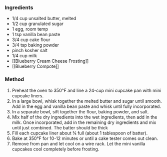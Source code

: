 ### Ingredients
- 1/4 cup unsalted butter, melted
- 1/2 cup granulated sugar
- 1 egg, room temp
- 1 tsp vanilla bean paste
- 3/4 cup cake flour
- 3/4 tsp baking powder
- pinch kosher salt
- 1/4 cup milk
- [[Blueberry Cream Cheese Frosting]]
- [[Blueberry Compote]]

### Method
1. Preheat the oven to 350°F and line a 24-cup mini cupcake pan with mini cupcake liners.
2. In a large bowl, whisk together the melted butter and sugar until smooth. Add in the egg and vanilla bean paste and whisk until fully incorporated.
3. In a separate bowl, sift together the flour, baking powder, and salt.
4. Mix half of the dry ingredients into the wet ingredients, then add in the milk. Once incorporated, add in the remaining dry ingredients and mix until just combined. The batter should be thick
5. Fill each cupcake liner about ¾ full (about 1 tablespoon of batter).
6. Bake at 350°F for 10-12 minutes or until a cake tester comes out clean.
7. Remove from pan and let cool on a wire rack. Let the mini vanilla cupcakes cool completely before frosting.